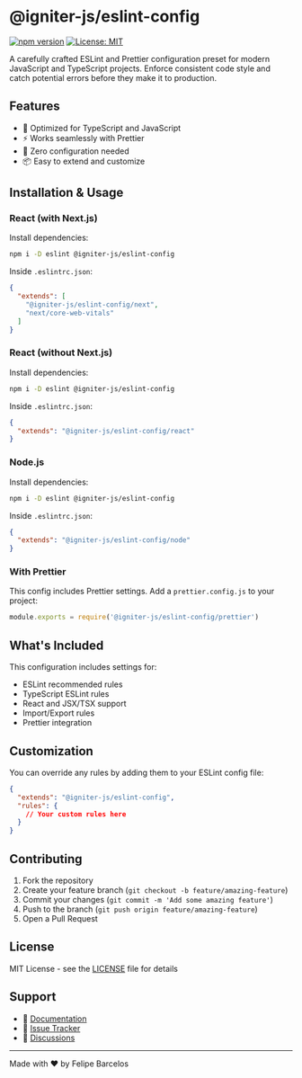 # @igniter-js/eslint-config

[![npm version](https://badge.fury.io/js/@igniter-js%2Feslint-config.svg)](https://www.npmjs.com/package/@igniter-js/eslint-config)
[![License: MIT](https://img.shields.io/badge/License-MIT-yellow.svg)](https://opensource.org/licenses/MIT)

A carefully crafted ESLint and Prettier configuration preset for modern JavaScript and TypeScript projects. Enforce consistent code style and catch potential errors before they make it to production.

## Features

- 🎯 Optimized for TypeScript and JavaScript
- ⚡ Works seamlessly with Prettier
- 🔧 Zero configuration needed
- 📦 Easy to extend and customize

## Installation & Usage

### React (with Next.js)
Install dependencies:

```bash
npm i -D eslint @igniter-js/eslint-config
```

Inside `.eslintrc.json`:
```json
{
  "extends": [
    "@igniter-js/eslint-config/next",
    "next/core-web-vitals"
  ]
}
```

### React (without Next.js)
Install dependencies:

```bash
npm i -D eslint @igniter-js/eslint-config
```

Inside `.eslintrc.json`:
```json
{
  "extends": "@igniter-js/eslint-config/react"
}
```

### Node.js
Install dependencies:

```bash
npm i -D eslint @igniter-js/eslint-config
```

Inside `.eslintrc.json`:
```json
{
  "extends": "@igniter-js/eslint-config/node"
}
```

### With Prettier

This config includes Prettier settings. Add a `prettier.config.js` to your project:

```javascript
module.exports = require('@igniter-js/eslint-config/prettier')
```

## What's Included

This configuration includes settings for:

- ESLint recommended rules
- TypeScript ESLint rules
- React and JSX/TSX support
- Import/Export rules
- Prettier integration

## Customization

You can override any rules by adding them to your ESLint config file:

```json
{
  "extends": "@igniter-js/eslint-config",
  "rules": {
    // Your custom rules here
  }
}
```

## Contributing

1. Fork the repository
2. Create your feature branch (`git checkout -b feature/amazing-feature`)
3. Commit your changes (`git commit -m 'Add some amazing feature'`)
4. Push to the branch (`git push origin feature/amazing-feature`)
5. Open a Pull Request

## License

MIT License - see the [LICENSE](LICENSE) file for details

## Support

- 📝 [Documentation](https://igniterjs.com/docs)
- 🐛 [Issue Tracker](https://github.com/felipebarcelospro/igniter-js/issues)
- 💬 [Discussions](https://github.com/felipebarcelospro/igniter-js/discussions)

---

Made with ❤️ by Felipe Barcelos
